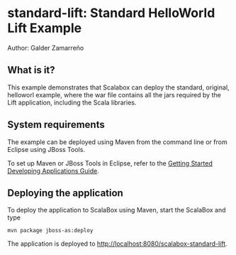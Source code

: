standard-lift: Standard HelloWorld Lift Example
=================================================
Author: Galder Zamarreño

What is it?
-----------

This example demonstrates that Scalabox can deploy the standard, original,
helloworl example, where the war file contains all the jars required by the
Lift application, including the Scala libraries.

System requirements
-------------------

The example can be deployed using Maven from the command line or from Eclipse
using JBoss Tools.

To set up Maven or JBoss Tools in Eclipse, refer to the
<a href="https://docs.jboss.org/author/display/AS71/Getting+Started+Developing+Applications+Guide"
title="Getting Started Developing Applications Guide">Getting Started Developing Applications Guide</a>.

Deploying the application
-------------------------

To deploy the application to ScalaBox using Maven, start the ScalaBox and type

    mvn package jboss-as:deploy

The application is deployed to <http://localhost:8080/scalabox-standard-lift>.